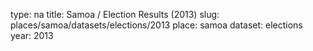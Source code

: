 type: na
title: Samoa / Election Results (2013)
slug: places/samoa/datasets/elections/2013
place: samoa
dataset: elections
year: 2013
